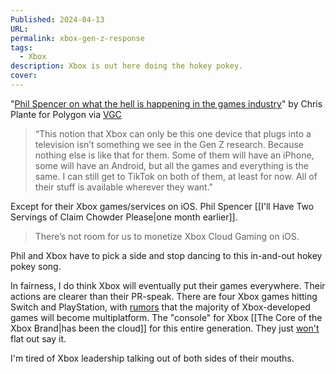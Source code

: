 ```yaml
---
Published: 2024-04-13
URL: 
permalink: xbox-gen-z-response
tags:
  - Xbox
description: Xbox is out here doing the hokey pokey.
cover:
---
```

"[Phil Spencer on what the hell is happening in the games industry](https://www.polygon.com/24108700/phil-spencer-interview-2024-xbox-exclusives-layoffs)" by Chris Plante for Polygon via [VGC](https://www.videogameschronicle.com/news/xbox-boss-phil-spencer-says-multiplatform-brand-pivot-partly-driven-by-gen-z-habits/)

> “This notion that Xbox can only be this one device that plugs into a television isn’t something we see in the Gen Z research. Because nothing else is like that for them. Some of them will have an iPhone, some will have an Android, but all the games and everything is the same. I can still get to TikTok on both of them, at least for now. All of their stuff is available wherever they want."

Except for their Xbox games/services on iOS. Phil Spencer [[I'll Have Two Servings of Claim Chowder Please|one month earlier]].

> There’s not room for us to monetize Xbox Cloud Gaming on iOS.

Phil and Xbox have to pick a side and stop dancing to this in-and-out hokey pokey song.

In fairness, I do think Xbox will eventually put their games everywhere. Their actions are clearer than their PR-speak. There are four Xbox games hitting Switch and PlayStation, with [rumors](https://www.videogameschronicle.com/news/publishers-are-reportedly-questioning-support-for-xbox-amid-flatlining-sales/) that the majority of Xbox-developed games will become multiplatform. The "console" for Xbox [[The Core of the Xbox Brand|has been the cloud]] for this entire generation. They just [won't](https://www.videogameschronicle.com/news/xbox-claims-its-next-console-will-be-the-largest-technical-leap-you-will-have-ever-seen/) flat out say it.

I'm tired of Xbox leadership talking out of both sides of their mouths. 